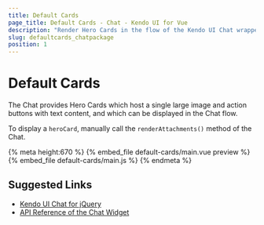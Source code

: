 ```yaml
---
title: Default Cards
page_title: Default Cards - Chat - Kendo UI for Vue
description: "Render Hero Cards in the flow of the Kendo UI Chat wrapper for Vue."
slug: defaultcards_chatpackage
position: 1
---
```


# Default Cards

The Chat provides Hero Cards which host a single large image and action buttons with text content, and which can be displayed in the Chat flow.

To display a `heroCard`, manually call the `renderAttachments()` method of the Chat.

{% meta height:670 %}
{% embed_file default-cards/main.vue preview %}
{% embed_file default-cards/main.js %}
{% endmeta %}

## Suggested Links

* [Kendo UI Chat for jQuery](https://docs.telerik.com/kendo-ui/controls/conversational-ui/chat/overview)
* [API Reference of the Chat Widget](https://docs.telerik.com/kendo-ui/api/javascript/ui/chat)
